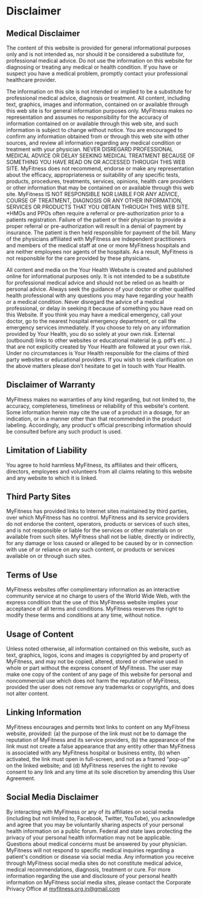# Disclaimer
<h2>Medical Disclaimer</h2>

The content of this website is provided for general informational purposes only and is not intended as, nor should it be considered a substitute for, professional medical advice. Do not use the information on this website for diagnosing or treating any medical or health condition. If you have or suspect you have a medical problem, promptly contact your professional healthcare provider.

The information on this site is not intended or implied to be a substitute for professional medical advice, diagnosis or treatment. All content, including text, graphics, images and information, contained on or available through this web site is for general information purposes only. MyFitness makes no representation and assumes no responsibility for the accuracy of information contained on or available through this web site, and such information is subject to change without notice. You are encouraged to confirm any information obtained from or through this web site with other sources, and review all information regarding any medical condition or treatment with your physician. NEVER DISREGARD PROFESSIONAL MEDICAL ADVICE OR DELAY SEEKING MEDICAL TREATMENT BECAUSE OF SOMETHING YOU HAVE READ ON OR ACCESSED THROUGH THIS WEB SITE.
MyFitness does not recommend, endorse or make any representation about the efficacy, appropriateness or suitability of any specific tests, products, procedures, treatments, services, opinions, health care providers or other information that may be contained on or available through this web site. MyFitness IS NOT RESPONSIBLE NOR LIABLE FOR ANY ADVICE, COURSE OF TREATMENT, DIAGNOSIS OR ANY OTHER INFORMATION, SERVICES OR PRODUCTS THAT YOU OBTAIN THROUGH THIS WEB SITE.
*HMOs and PPOs often require a referral or pre-authorization prior to a patients registration. Failure of the patient or their physician to provide a proper referral or pre-authorization will result in a denial of payment by insurance. The patient is then held responsible for payment of the bill.
Many of the physicians affiliated with MyFitness are independent practitioners and members of the medical staff at one or more MyFitness hospitals and are neither employees nor agents of the hospitals. As a result, MyFitness is not responsible for the care provided by these physicians.

All content and media on the Your Health Website is created and published online for informational purposes only. It is not intended to be a substitute for professional medical advice and should not be relied on as health or personal advice.
Always seek the guidance of your doctor or other qualified health professional with any questions you may have regarding your health or a medical condition. Never disregard the advice of a medical professional, or delay in seeking it because of something you have read on this Website.
If you think you may have a medical emergency, call your doctor, go to the nearest hospital emergency department, or call the emergency services immediately. If you choose to rely on any information provided by Your Health, you do so solely at your own risk.
External (outbound) links to other websites or educational material (e.g. pdf’s etc…) that are not explicitly created by Your Health are followed at your own risk. Under no circumstances is Your Health responsible for the claims of third party websites or educational providers.
If you wish to seek clarification on the above matters please don’t hesitate to get in touch with Your Health.

<h2>Disclaimer of Warranty</h2>
MyFitness makes no warranties of any kind regarding, but not limited to, the accuracy, completeness, timeliness or reliability of this website's content. Some information herein may cite the use of a product in a dosage, for an indication, or in a manner other than that recommended in the product labeling. Accordingly, any product's official prescribing information should be consulted before any such product is used.

<h2>Limitation of Liability</h2>
You agree to hold harmless MyFitness, its affiliates and their officers, directors, employees and volunteers from all claims relating to this website and any website to which it is linked.

<h2>Third Party Sites</h2>
MyFitness has provided links to Internet sites maintained by third parties, over which MyFitness has no control. MyFitness and its service providers do not endorse the content, operators, products or services of such sites, and is not responsible or liable for the services or other materials on or available from such sites. MyFitness shall not be liable, directly or indirectly, for any damage or loss caused or alleged to be caused by or in connection with use of or reliance on any such content, or products or services available on or through such sites.

<h2>Terms of Use</h2>
MyFitness websites offer complimentary information as an interactive community service at no charge to users of the World Wide Web, with the express condition that the use of this MyFitness website implies your acceptance of all terms and conditions. MyFitness reserves the right to modify these terms and conditions at any time, without notice.

<h2>Usage of Content</h2>
Unless noted otherwise, all information contained on this website, such as text, graphics, logos, icons and images is copyrighted by and property of MyFitness, and may not be copied, altered, stored or otherwise used in whole or part without the express consent of MyFitness. The user may make one copy of the content of any page of this website for personal and noncommercial use which does not harm the reputation of MyFitness, provided the user does not remove any trademarks or copyrights, and does not alter content.

<h2>Linking Information</h2>
MyFitness encourages and permits text links to content on any MyFitness website, provided: (a) the purpose of the link must not be to damage the reputation of MyFitness and its service providers, (b) the appearance of the link must not create a false appearance that any entity other than MyFitness is associated with any MyFitness hospital or business entity, (b) when activated, the link must open in full-screen, and not as a framed "pop-up" on the linked website; and (d) MyFitness reserves the right to revoke consent to any link and any time at its sole discretion by amending this User Agreement.

<h2>Social Media Disclaimer</h2>
By interacting with MyFitness or any of its affiliates on social media (including but not limited to, Facebook, Twitter, YouTube), you acknowledge and agree that you may be voluntarily sharing aspects of your personal health information on a public forum. Federal and state laws protecting the privacy of your personal health information may not be applicable. Questions about medical concerns must be answered by your physician. MyFitness will not respond to specific medical inquiries regarding a patient's condition or disease via social media. Any information you receive through MyFitness social media sites do not constitute medical advice, medical recommendations, diagnosis, treatment or cure. For more information regarding the use and disclosure of your personal health information on MyFitness social media sites, please contact the Corporate Privacy Office at
<a href="mailto:myfitness.org.in@gmail.com">myfitness.org.in@gmail.com</a>  
